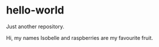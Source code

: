 # hello-world
Just another repository.

Hi, my names Isobelle and raspberries are my favourite fruit. 
